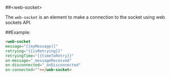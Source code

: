 ##&lt;web-socket&gt;

The `web-socket` is an element to make a connection to the socket using web sockets API.

##Example:
```html
<web-socket
message="[[myMessage]]"
retrying="{{isRetrying}}"
retryingTime="{{timeToRetry}}"
on-message="_messageReceived"
on-disconnected="_onDisconnected"
on-connected=""></web-socket>
```
